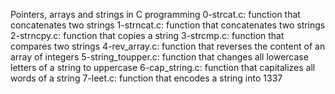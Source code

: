 Pointers, arrays and strings in C programming
0-strcat.c: function that concatenates two strings
1-strncat.c: function that concatenates two strings
2-strncpy.c: function that copies a string
3-strcmp.c: function that compares two strings
4-rev_array.c: function that reverses the content of an array of integers
5-string_toupper.c: function that changes all lowercase letters of a string to uppercase
6-cap_string.c: function that capitalizes all words of a string
7-leet.c: function that encodes a string into 1337
